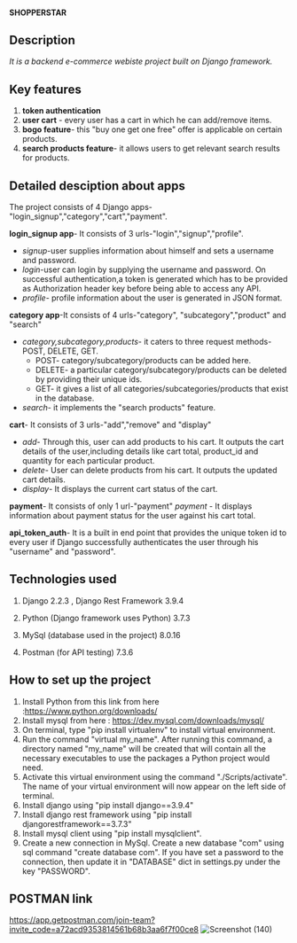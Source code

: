 
#### SHOPPERSTAR


## Description
*It is a backend e-commerce webiste project built on Django framework.*


## Key features

1. **token authentication**
1. **user cart** - every user has a cart in which he can add/remove items. 
1. **bogo feature**- this "buy one get one free" offer is applicable on certain products. 
1. **search products feature**- it allows users to get relevant search results for products. 


## Detailed desciption about apps

The project consists of 4 Django apps-"login_signup","category","cart","payment".

 **login_signup app**- It consists of 3 urls-"login","signup","profile".
 * *signup*-user supplies information about himself and sets a username and password.
 * *login*-user can login by supplying the username and password. On successful authentication,a token is generated                                which has to be provided as Authorization header key before being able to access any API. 
 * *profile*- profile information about the user is generated in JSON format. 
                    
 **category app**-It consists of 4 urls-"category", "subcategory","product" and "search"
 * *category,subcategory,products*- it caters to three request methods-POST, DELETE, GET.
   * POST- category/subcategory/products can be added here.
   * DELETE- a particular category/subcategory/products can be deleted by providing their unique ids.
   * GET- it gives a list of all categories/subcategories/products that exist in the database.
 * *search*- it implements the "search products" feature.
                  
**cart**- It consists of 3 urls-"add","remove" and "display"
* *add*- Through this, user can add products to his cart. It outputs the cart details of the user,including details                         like cart total, product_id and quantity for each particular product.
* *delete*- User can delete products from his cart. It outputs the updated cart details.
* *display*- It displays the current cart status of the cart.
                    
**payment**- It consists of only 1 url-"payment" 
 *payment* - It displays information about payment status for the user against his cart total.
                    
**api_token_auth**- It is a built in end point that provides the unique token id to every user if Django successfully authenticates the user through his "username" and "password".


## Technologies used

1. Django 2.2.3 , Django Rest Framework 3.9.4
                   
1. Python (Django framework uses Python) 3.7.3
                   
1. MySql (database used in the project) 8.0.16
                   
1. Postman (for API testing) 7.3.6


## How to set up the project

1. Install Python from this link from here :https://www.python.org/downloads/
1. Install mysql from here : https://dev.mysql.com/downloads/mysql/
1. On terminal, type "pip install virtualenv" to install virtual environment.
1. Run the command "virtual my_name". After running this command, a directory named "my_name" will be created that will contain all the necessary executables to use the packages a Python project would need.
1. Activate this virtual environment using the command "./Scripts/activate". The name of your virtual environment will now appear on the left side of terminal. 
1. Install django using "pip install django==3.9.4"
1. Install django rest framework using "pip install djangorestframework==3.7.3"
1. Install mysql client using "pip install mysqlclient".
1. Create a new connection in MySql. Create a new database "com" using sql command "create database com". 
If you have set a password to the connection, then update it in "DATABASE" dict in settings.py under the key "PASSWORD".


## POSTMAN link
https://app.getpostman.com/join-team?invite_code=a72acd9353814561b68b3aa6f7f00ce8
![Screenshot (140)](https://user-images.githubusercontent.com/44895092/63023343-8f61e080-bec2-11e9-93cb-a9ffb1d3b0af.png)







